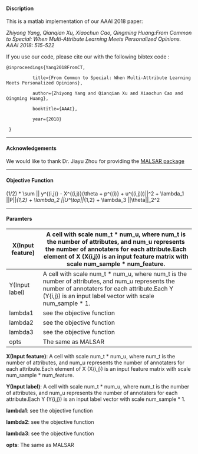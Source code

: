 #### Discription
This is a matlab implementation of our AAAI 2018 paper: 

*Zhiyong Yang, Qianqian Xu, Xiaochun Cao, Qingming Huang:From Common to Special: When Multi-Attribute Learning Meets Personalized Opinions. AAAI 2018: 515-522*

If you use our code, please cite our with the following bibtex code :

    @inproceedings{Yang2018FromCT,

              title={From Common to Special: When Multi-Attribute Learning Meets Personalized Opinions},
 
              author={Zhiyong Yang and Qianqian Xu and Xiaochun Cao and Qingming Huang},
 
              booktitle={AAAI},
 
              year={2018}
 
     }

---

#### Acknowledgements
We would like to thank Dr. Jiayu Zhou for providing the [MALSAR package](https://github.com/jiayuzhou/MALSAR) 

---
#### Objective Function

(1/2) * \sum || y^{(i,j)} - X^{(i,j)}(\theta + p^{(i)} + u^{(i,j)})||^2 + \lambda_1 ||P||_{1,2} + \lambda_2 ||U^\top||_{1,2} + \lambda_3 ||\theta||_2^2

---
#### Paramters

| X(Input feature) | A cell with scale num_t \* num_u, where num_t is the number of attributes, and num_u represents the number of annotaters for each attribute.Each element of X (X{i,j}) is an input feature matrix with scale num_sample * num_feature. |
| ------ | ------ |
| Y(Input label) |   A cell with scale num_t \* num_u, where num_t is the number of attributes, and num_u    represents the number of annotaters for each attribute.Each Y (Y{i,j}) is an input label vector with scale num_sample * 1.  |
|lambda1  | see the objective function |
|lambda2  | see the objective function |
|lambda3  |  see the objective function |
|opts  |  The same as MALSAR  |


 **X(Input feature)**: A cell with scale num_t \* num_u, where num_t is the number of attributes, and num_u represents the number of annotaters for each attribute.Each element of X (X{i,j}) is an input feature matrix with scale num_sample * num_feature. 
                  
 **Y(Input label)**:  A cell with scale num_t \* num_u, where num_t is the number of attributes, and num_u    represents the number of annotaters for each attribute.Each Y (Y{i,j}) is an input label vector with scale num_sample * 1. 
                  
  **lambda1**:        see the objective function
  
  **lambda2**:        see the objective function 
  
  **lambda3**:        see the objective function
  
  **opts**:            The same as MALSAR 

